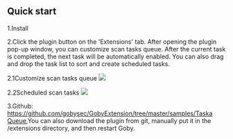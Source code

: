 ## Quick start

1.Install

2.Click the plugin button on the 'Extensions' tab. After opening the plugin pop-up window, you can customize scan tasks queue. After the current task is completed, the next task will be automatically enabled. You can also drag and drop the task list to sort and create scheduled tasks.

2.1Customize scan tasks queue
![](https://gobies.org/TaskQueue_queue.gif)

2.2Scheduled scan tasks 
![](https://gobies.org/TaskQueue_timing.gif)

3.Github: [https://github.com/gobysec/GobyExtension/tree/master/samples/Taska Queue](https://github.com/gobysec/GobyExtension/tree/master/samples/Task%20Queue),You can also download the plugin from git, manually put it in the /extensions directory, and then restart Goby.